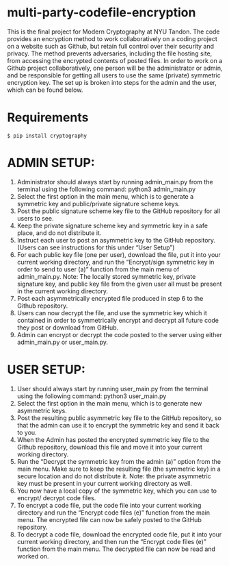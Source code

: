 # multi-party-codefile-encryption
This is the final project for Modern Cryptography at NYU Tandon. The code provides an encryption method to work collaboratively on a coding project on a website such as Github, but retain full control over their security and privacy. The method prevents adversaries, including the file hosting site, from accessing the encrypted contents of posted files. In order to work on a Github project collaboratively, one person will be the administrator or admin, and be responsible for getting all users to use the same (private) symmetric encryption key. The set up is broken into steps for the admin and the user, which can be found below. 

# Requirements
``` 
$ pip install cryptography
```

# ADMIN SETUP:
1. Administrator should always start by running admin_main.py from the terminal using the following command:
python3 admin_main.py
2. Select the first option in the main menu, which is to generate a symmetric key and public/private signature scheme keys. 
3. Post the public signature scheme key file to the GitHub repository for all users to see. 
4. Keep the private signature scheme key and symmetric key in a safe place, and do not distribute it. 
5. Instruct each user to post an asymmetric key to the GitHub repository. (Users can see instructions for this under “User Setup”)
6. For each public key file (one per user), download the file, put it into your current working directory, and run the “Encrypt/sign symmetric key in order to send to user (a)” function from the main menu of admin_main.py. Note: The locally stored symmetric key, private signature key, and public key file from the given user all must be present in the current working directory.
7. Post each asymmetrically encrypted file produced in step 6 to the Github repository. 
8. Users can now decrypt the file, and use the symmetric key which it contained in order to symmetrically encrypt and decrypt all future code they post or download from GitHub. 
9. Admin can encrypt or decrypt the code posted to the server using either admin_main.py or user_main.py.

# USER SETUP:
1. User should always start by running user_main.py from the terminal using the following command:
python3 user_main.py
2. Select the first option in the main menu, which is to generate new asymmetric keys. 
3. Post the resulting public asymmetric key file to the GitHub repository, so that the admin can use it to encrypt the symmetric key and send it back to you. 
4. When the Admin has posted the encrypted symmetric key file to the Github repository, download this file and move it into your current working directory. 
5. Run the “Decrypt the symmetric key from the admin (a)” option from the main menu. Make sure to keep the resulting file (the symmetric key) in a secure location and do not distribute it. Note: the private asymmetric key must be present in your current working directory as well.
6. You now have a local copy of the symmetric key, which you can use to encrypt/ decrypt code files. 
7. To encrypt a code file, put the code file into your current working directory and run the “Encrypt code files (e)” function from the main menu. The encrypted file can now be safely posted to the GitHub repository. 
8. To decrypt a code file, download the encrypted code file, put it into your current working directory, and then run the “Encrypt code files (e)” function from the main menu. The decrypted file can now be read and worked on. 
